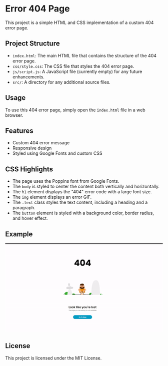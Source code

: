# Error 404 Page

This project is a simple HTML and CSS implementation of a custom 404 error page.

## Project Structure

- `index.html`: The main HTML file that contains the structure of the 404 error page.
- `css/style.css`: The CSS file that styles the 404 error page.
- `js/script.js`: A JavaScript file (currently empty) for any future enhancements.
- `src/`: A directory for any additional source files.

## Usage

To use this 404 error page, simply open the `index.html` file in a web browser.

## Features

- Custom 404 error message
- Responsive design
- Styled using Google Fonts and custom CSS

## CSS Highlights

- The page uses the Poppins font from Google Fonts.
- The `body` is styled to center the content both vertically and horizontally.
- The `h1` element displays the "404" error code with a large font size.
- The `img` element displays an error GIF.
- The `.text` class styles the text content, including a heading and a paragraph.
- The `button` element is styled with a background color, border radius, and hover effect.

## Example

![404 Error Page](./src/viedo.gif)

## License

This project is licensed under the MIT License.

